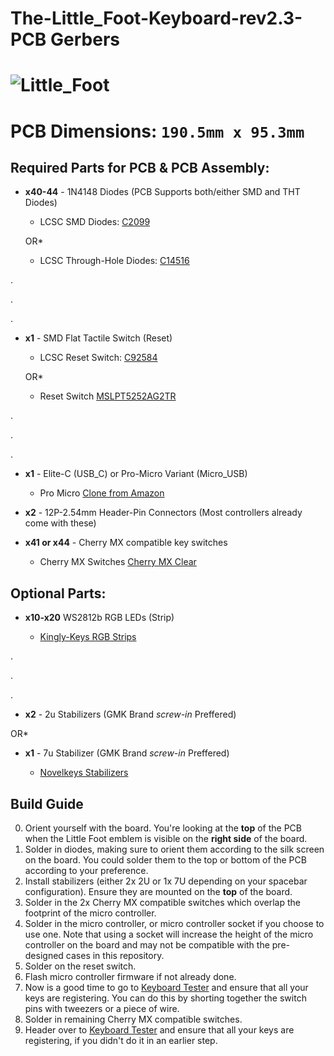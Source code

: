 
# The-Little_Foot-Keyboard-rev2.3-PCB Gerbers

![Little_Foot](https://i.imgur.com/GC1st7U.png)
===

**PCB Dimensions:** `190.5mm x 95.3mm`
===

## Required Parts for PCB & PCB Assembly:

+ **x40-44** - 1N4148 Diodes (PCB Supports both/either SMD and THT Diodes)
  
   - LCSC SMD Diodes: [C2099](https://lcsc.com/product-detail/Switching-Diode_Changjiang-Electronics-Tech-CJ-1N4148W_C2099.html)

   OR*

   - LCSC Through-Hole Diodes: [C14516](https://lcsc.com/product-detail/Switching-Diode_1N4148_C14516.html)

.

.

.

+ **x1** - SMD Flat Tactile Switch (Reset)

   - LCSC Reset Switch: [C92584](https://lcsc.com/product-detail/Tactile-Switches_Korean-Hroparts-Elec-K2-1187SQ-A4SW-06_C92584.html)

   OR*

   - Reset Switch [MSLPT5252AG2TR](https://www.mouser.com/ProductDetail/506-MSLPT5252AG2TR)

.

.

.

+ **x1** - Elite-C (USB_C) or Pro-Micro Variant (Micro_USB)

   - Pro Micro [Clone from Amazon](https://www.amazon.com/KeeYees-ATmega32U4-Development-Microcontroller-Bootloader/dp/B07FXCTVQP/ref=sr_1_3?dchild=1&keywords=pro+micro&qid=1589765488&sr=8-3)

+ **x2** - 12P-2.54mm Header-Pin Connectors (Most controllers already come with these)

+ **x41 or x44** - Cherry MX compatible key switches

   - Cherry MX Switches [Cherry MX Clear](https://www.mouser.com/ProductDetail/540-MX1A-C1NW) 

## Optional Parts:

+ **x10-x20** WS2812b RGB LEDs (Strip) 

   - [Kingly-Keys RGB Strips](https://kingly-keys.xyz/collections/parts-and-pieces/products/ws2812b-leds-strip)
   
.

.

.

+ **x2** - 2u Stabilizers (GMK Brand *screw-in* Preffered)

OR*

+ **x1** - 7u Stabilizer (GMK Brand *screw-in* Preffered)

   - [Novelkeys Stabilizers](https://novelkeys.xyz/collections/miscellaneous/products/cherry-stabilizers?variant=3747938893864)
   


## Build Guide
0. Orient yourself with the board. You're looking at the **top**  of the PCB when the Little Foot emblem is visible on the **right side** of the board.
1. Solder in diodes, making sure to orient them according to the silk screen on the board. You could solder them to the top or bottom of the PCB according to your preference.
2. Install stabilizers (either 2x 2U or 1x 7U depending on your spacebar configuration). Ensure they are mounted on the **top** of the board.
3. Solder in the 2x Cherry MX compatible switches which overlap the footprint of the micro controller.
4. Solder in the micro controller, or micro controller socket if you choose to use one. Note that using a socket will increase the height of the micro controller on the board and may not be compatible with the pre-designed cases in this repository.
5. Solder on the reset switch.
6. Flash micro controller firmware if not already done.
7. Now is a good time to go to [Keyboard Tester](https://keyboardtester.com) and ensure that all your keys are registering. You can do this by shorting together the switch pins with tweezers or a piece of wire.
8. Solder in remaining Cherry MX compatible switches.
9. Header over to [Keyboard Tester](https://keyboardtester.com) and ensure that all your keys are registering, if you didn't do it in an earlier step. 
